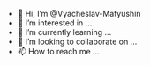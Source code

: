 - 👋 Hi, I’m @Vyacheslav-Matyushin
- 👀 I’m interested in ...
- 🌱 I’m currently learning ...
- 💞️ I’m looking to collaborate on ...
- 📫 How to reach me ...

<!---
Vyacheslav-Matyushin/Vyacheslav-Matyushin is a ✨ special ✨ repository because its `README.md` (this file) appears on your GitHub profile.
You can click the Preview link to take a look at your changes.
--->
